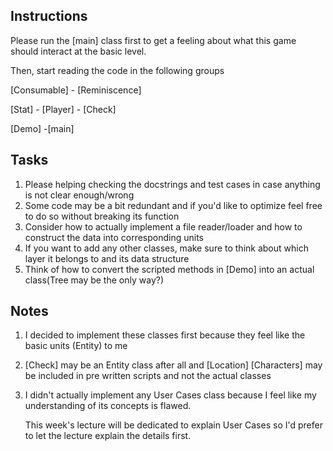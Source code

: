 ## Instructions
Please run the [main] class first to get a feeling about what this game should interact at the basic level.

Then, start reading the code in the following groups 

[Consumable] - [Reminiscence]

[Stat] - [Player] - [Check]

[Demo] -[main]

## Tasks

1. Please helping checking the docstrings and test cases in case anything is not clear enough/wrong
2. Some code may be a bit redundant and if you'd like to optimize feel free to do so without breaking its function
3. Consider how to actually implement a file reader/loader and how to construct the data into corresponding units
4. If you want to add any other classes, make sure to think about which layer it belongs to and its data structure
5. Think of how to convert the scripted methods in [Demo] into an actual class(Tree may be the only way?)


## Notes

1. I decided to implement these classes first because they feel like the basic units (Entity) to me
2. [Check] may be an Entity class after all and [Location] [Characters] may be included in pre written scripts and not the actual classes
3. I didn't actually implement any User Cases class because I feel like my understanding of its concepts is flawed.

   This week's lecture will be dedicated to explain User Cases so I'd prefer to let the lecture explain the details first.

